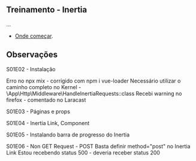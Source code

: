 
## Treinamento - Inertia

...

- [Onde começar](https://laracasts.com/series/build-modern-laravel-apps-using-inertia-js/episodes/2).



## Observações

S01E02 - Instalação

Erro no npx mix - corrigido com npm i vue-loader
Necessário utilizar o caminho completo no Kernel - \App\Http\Middleware\HandleInertiaRequests::class
Recebi warning no firefox - comentado no Laracast

S01E03 - Páginas e props

S01E04 - Inertia Link, Component

S01E05 - Instalando barra de progresso do Inertia

S01E06 - Non GET Request - POST
Basta definir method="post" no Inertia Link
Estou recebendo status 500 - deveria receber status 200






